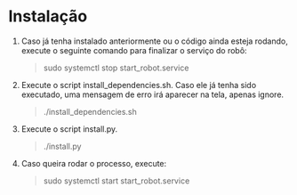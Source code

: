 # Instalação

1) Caso já tenha instalado anteriormente ou o código ainda esteja rodando, execute o seguinte comando para finalizar o serviço do robô:

    > sudo systemctl stop start_robot.service
    
2) Execute o script install_dependencies.sh. Caso ele já tenha sido executado, uma mensagem de erro irá aparecer na tela, apenas ignore.

    > ./install_dependencies.sh        

3) Execute o script install.py.

    > ./install.py

4) Caso queira rodar o processo, execute:

    > sudo systemctl start start_robot.service
